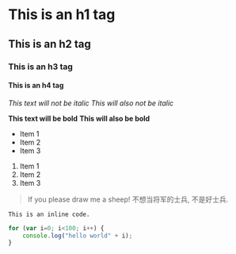 # This is an h1 tag

## This is an h2 tag

### This is an h3 tag

#### This is an h4 tag

*This text will not be italic*
*This will also not be italic*

**This text will be bold**
**This will also be bold**

- Item 1
- Item 2
- Item 3

1. Item 1
2. Item 2
3. Item 3

> If you please draw me a sheep!
> 不想当将军的士兵, 不是好士兵.

`This is an inline code.`

```javascript
for (var i=0; i<100; i++) {
	console.log("hello world" + i); 
} 
```
